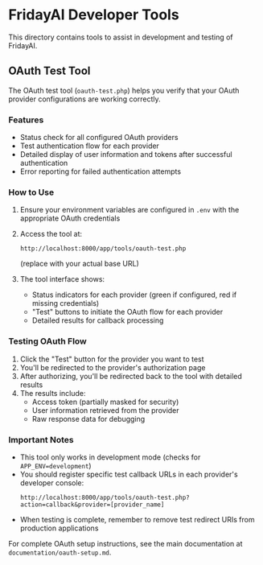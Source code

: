 # FridayAI Developer Tools

This directory contains tools to assist in development and testing of FridayAI.

## OAuth Test Tool

The OAuth test tool (`oauth-test.php`) helps you verify that your OAuth provider configurations are working correctly.

### Features

- Status check for all configured OAuth providers
- Test authentication flow for each provider
- Detailed display of user information and tokens after successful authentication
- Error reporting for failed authentication attempts

### How to Use

1. Ensure your environment variables are configured in `.env` with the appropriate OAuth credentials
2. Access the tool at:
   ```
   http://localhost:8000/app/tools/oauth-test.php
   ```
   (replace with your actual base URL)

3. The tool interface shows:
   - Status indicators for each provider (green if configured, red if missing credentials)
   - "Test" buttons to initiate the OAuth flow for each provider
   - Detailed results for callback processing

### Testing OAuth Flow

1. Click the "Test" button for the provider you want to test
2. You'll be redirected to the provider's authorization page
3. After authorizing, you'll be redirected back to the tool with detailed results
4. The results include:
   - Access token (partially masked for security)
   - User information retrieved from the provider
   - Raw response data for debugging

### Important Notes

- This tool only works in development mode (checks for `APP_ENV=development`)
- You should register specific test callback URLs in each provider's developer console:
  ```
  http://localhost:8000/app/tools/oauth-test.php?action=callback&provider=[provider_name]
  ```
- When testing is complete, remember to remove test redirect URIs from production applications

For complete OAuth setup instructions, see the main documentation at `documentation/oauth-setup.md`. 